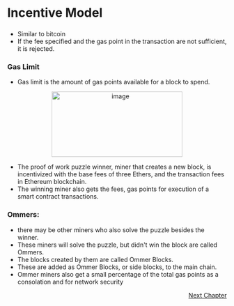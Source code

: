# Incentive Model
###

- Similar to bitcoin
- If the fee specified and the gas point in the transaction are not sufficient, it is rejected.


### Gas Limit
- Gas limit is the amount of gas points available for a block to spend.

<p align="center">	
	<img width="300" height="150" alt="image" src="https://user-images.githubusercontent.com/10133554/185742007-43235ec3-76d2-497d-819b-018d3f3a64ba.png">
</p>

- The proof of work puzzle winner, miner that creates a new block, is incentivized with the base fees of three Ethers, and the transaction fees in Ethereum blockchain.
- The winning miner also gets the fees, gas points for execution of a smart contract transactions.

### Ommers:
  - there may be other miners who also solve the puzzle besides the winner.
  - These miners will solve the puzzle, but didn't win the block are called Ommers. 
  - The blocks created by them are called Ommer Blocks. 
  - These are added as Ommer Blocks, or side blocks, to the main chain.
  - Ommer miners also get a small percentage of the total gas points as a consolation and for network security

<p align="right">
   <a href="../1.3%20Algorithms%20%26%20Techniques/1.3.1%20Public-key%20Cryptography.md">Next Chapter</a>
</p>

